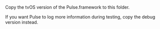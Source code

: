 Copy the tvOS version of the Pulse.framework to this folder.

If you want Pulse to log more information during testing, copy the debug version instead.
